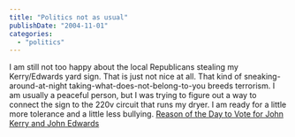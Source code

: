 ```yaml
---
title: "Politics not as usual"
publishDate: "2004-11-01"
categories: 
  - "politics"
---
```


I am still not too happy about the local Republicans stealing my Kerry/Edwards yard sign. That is just not nice at all. That kind of sneaking-around-at-night taking-what-does-not-belong-to-you breeds terrorism. I am usually a peaceful person, but I was trying to figure out a way to connect the sign to the 220v circuit that runs my dryer. I am ready for a little more tolerance and a little less bullying. [Reason of the Day to Vote for John Kerry and John Edwards](http://www.thirdlayer.org/sw/vote/index.html)
